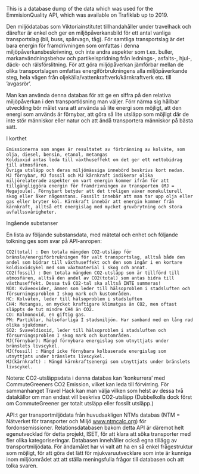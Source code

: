 This is a database dump of the data which was used for the EmmisionQuality API, which was available on Trafiklab up to 2019.

Den miljödatabas som Viktoriainstitutet tillhandahåller under travelhack och därefter är enkel och ger en miljöpåverkansbild för ett antal vanliga transportslag (bil, buss, spårvagn, tåg). För samtliga transportslag är det bara energin för framdrivningen som omfattas i denna miljöpåverkansbeskrivning, och inte andra aspekter som t.ex. buller, markanvändningsbehov och partikelspridning från lednings-, asfalts-, hjul-, däck- och rälsförslitning. För att göra miljöpåverkan jämförbar mellan de olika transportslagen omfattas energiförbrukningens alla miljöpåverkande steg, hela vägen från oljekälla/vattenkraftverk/kärnkraftverk etc. till ’avgasrör’.

Man kan använda denna databas för att ge en siffra på den relativa miljöpåverkan i den transportlösning man väljer. Förr närma sig hållbar utveckling bör målet vara att använda så lite energi som möjligt, att den energi som används är förnybar, att göra så lite utsläpp som möjligt där de inte stör människor eller natur och att ändå transportera människor på bästa sätt.

I korthet

    Emissionerna som anges är resultatet av förbränning av kolväte, som olja, diesel, bensin, etanol, metangas
    Koldioxid antas leda till växthuseffekt om det ger ett nettobidrag till atmosfären.   
    Övriga utsläpp och deras miljömässiga innebörd beskrivs kort nedan.
    MJ förnybar, MJ fossil och MJ kärnkraft indikerar olika miljörelaterade aspekter om vart energin kommer ifrån för att tillgängliggöra energin för framdrivningen av transporten (MJ = Megajoule). Förnybart betyder att det troligen växer monokulturell skog eller åker någonstans. Fossilt innebär att man tar upp olja eller gas eller bryter kol. Kärnkraft innebär att energin kommer från kärnkraft, alltså ett energislag med mycket gruvbrytning och stora avfallssvårigheter.  

Ingående substanser

En lista av följande substansdata, med mätetal och enhet och följande tolkning ges som svar på API-anropen:

    CO2(total) : Den totala mängden CO2-utsläpp för bränsle/energiförbrukningen för valt transportslag, alltså både den andel som bidrar till växthuseffekt och den som ingår i en kortare koldioxidcykel med som växtmaterial i skog och annat.
    CO2(fossil) : Den totala mängden CO2-utsläpp som är tillförd till atmosfären, alltså den andel av CO2(total) som antas bidra till växthuseffekt. Dessa två CO2-tal ska alltså INTE summeras!
    NOX: Kväveoxider, ämnen som leder till hälsoproblem i stadsluften och försurningsproblem I skog mark och kustområden.
    HC: Kolväten, leder till hälsoproblem i stadsluften
    CH4: Metangas, en mycket kraftigare klimatgas än CO2, men oftast släppts de tut mindre CH4 än CO2.
    CO: Kolmonoxid, en giftig gas.
    PM: Partiklar, hälsofarliga I stadsmiljön. Har samband med en lång rad olika sjukdomar.
    SO2: Svaveldioxid, leder till hälsoproblem i stadsluften och försurningsproblem I skog mark och kustområden.
    MJ(förnybar): Mängd förnybara energislag som utnyttjats under bränslets livscykel.
    MJ(fossil) : Mängd icke förnybara kolbaserade energislag som utnyttjats under bränslets livscykel.
    MJ(kärnkraft) : Mängd kärnkraftsenergi som utnyttjats under bränslets livscykel.

Notera: CO2-utsläppsdata i denna databas kan ’konkurrera’ med CommuteGreeners CO2 Emission, vilket kan leda till förvirring. För sammanhanget Travel Hack kan man välja vilken som helst av dessa två datakällor om man endast vill beskriva CO2-utsläpp (Dubbelkolla dock först om CommuteGreener ger totalt utsläpp eller fossilt utsläpp.) 

API:t ger transportmiljödata från huvudsakligen NTMs databas (NTM = Nätverket för transporter och Miljö www.ntmcalc.org) för fordonsemissioner. Relationsdatabasen bakom detta API är däremot helt egenutvecklad för detta projekt, ISET, för att klara att söka transporter med fler olika kategoriseringar. Databasen innehåller också  egna tillägg av transportmiljödata.  För ändamålet har vi valt att ha en så enkel frågestruktur som möjligt, för att göra det lätt för mjukvaruutvecklare som inte är kunniga inom miljöområdet att att ställa meningsfulla frågor till databasen och att tolka svaren.